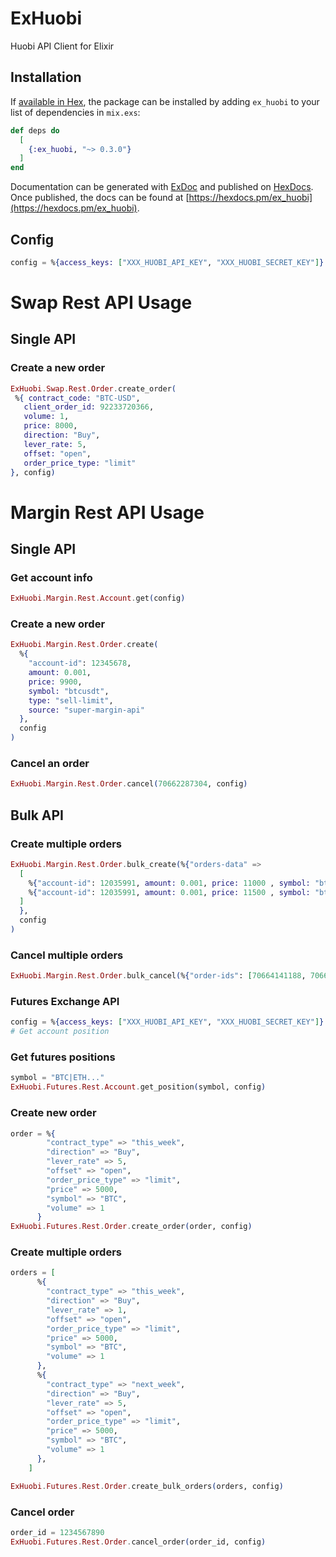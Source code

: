 # ExHuobi

Huobi API Client for Elixir

## Installation

If [available in Hex](https://hex.pm/docs/publish), the package can be installed
by adding `ex_huobi` to your list of dependencies in `mix.exs`:

```elixir
def deps do
  [
    {:ex_huobi, "~> 0.3.0"}
  ]
end
```

Documentation can be generated with [ExDoc](https://github.com/elixir-lang/ex_doc)
and published on [HexDocs](https://hexdocs.pm). Once published, the docs can
be found at [https://hexdocs.pm/ex_huobi](https://hexdocs.pm/ex_huobi).

## Config
```elixir
config = %{access_keys: ["XXX_HUOBI_API_KEY", "XXX_HUOBI_SECRET_KEY"]}
```

# Swap Rest API Usage
## Single API

### Create a new order
```elixir
ExHuobi.Swap.Rest.Order.create_order(
 %{ contract_code: "BTC-USD",
   client_order_id: 92233720366,
   volume: 1,
   price: 8000,
   direction: "Buy",
   lever_rate: 5,
   offset: "open",
   order_price_type: "limit"
}, config)
```

# Margin Rest API Usage

## Single API

### Get account info
```elixir
ExHuobi.Margin.Rest.Account.get(config)
```

### Create a new order
```elixir
ExHuobi.Margin.Rest.Order.create(
  %{
    "account-id": 12345678,
    amount: 0.001,
    price: 9900,
    symbol: "btcusdt",
    type: "sell-limit",
    source: "super-margin-api"
  },
  config
)
```
### Cancel an order
```elixir
ExHuobi.Margin.Rest.Order.cancel(70662287304, config)
```

## Bulk API

### Create multiple orders
```elixir
ExHuobi.Margin.Rest.Order.bulk_create(%{"orders-data" =>
  [
    %{"account-id": 12035991, amount: 0.001, price: 11000 , symbol: "btcusdt", type: "sell-limit", source: "super-margin-api"},
    %{"account-id": 12035991, amount: 0.001, price: 11500 , symbol: "btcusdt", type: "sell-limit", source: "super-margin-api"}
  ]
  },
  config
)
```

### Cancel multiple orders
```elixir
ExHuobi.Margin.Rest.Order.bulk_cancel(%{"order-ids": [70664141188, 70664141185]}, config)
```

### Futures Exchange API
```elixir
config = %{access_keys: ["XXX_HUOBI_API_KEY", "XXX_HUOBI_SECRET_KEY"]}
# Get account position
```

### Get futures positions
```elixir
symbol = "BTC|ETH..."
ExHuobi.Futures.Rest.Account.get_position(symbol, config)
```

### Create new order
```elixir
order = %{
        "contract_type" => "this_week",
        "direction" => "Buy",
        "lever_rate" => 5,
        "offset" => "open",
        "order_price_type" => "limit",
        "price" => 5000,
        "symbol" => "BTC",
        "volume" => 1
      }
ExHuobi.Futures.Rest.Order.create_order(order, config)
```
### Create multiple orders
```elixir
orders = [
      %{
        "contract_type" => "this_week",
        "direction" => "Buy",
        "lever_rate" => 1,
        "offset" => "open",
        "order_price_type" => "limit",
        "price" => 5000,
        "symbol" => "BTC",
        "volume" => 1
      },
      %{
        "contract_type" => "next_week",
        "direction" => "Buy",
        "lever_rate" => 5,
        "offset" => "open",
        "order_price_type" => "limit",
        "price" => 5000,
        "symbol" => "BTC",
        "volume" => 1
      },
    ]

ExHuobi.Futures.Rest.Order.create_bulk_orders(orders, config)
```
### Cancel order
```elixir
order_id = 1234567890
ExHuobi.Futures.Rest.Order.cancel_order(order_id, config)

```
